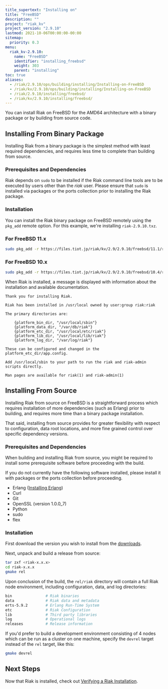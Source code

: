 ```yaml
---
title_supertext: "Installing on"
title: "FreeBSD"
description: ""
project: "riak_kv"
project_version: "2.9.10"
lastmod: 2021-10-06T00:00:00-00:00
sitemap:
  priority: 0.3
menu:
  riak_kv-2.9.10:
    name: "FreeBSD"
    identifier: "installing_freebsd"
    weight: 303
    parent: "installing"
toc: true
aliases:
  - /riak/2.9.10/ops/building/installing/Installing-on-FreeBSD
  - /riak/kv/2.9.10/ops/building/installing/Installing-on-FreeBSD
  - /riak/2.9.10/installing/freebsd/
  - /riak/kv/2.9.10/installing/freebsd/
---
```


[install source erlang]: {{<baseurl>}}riak/kv/2.9.10/setup/installing/source/erlang
[downloads]: {{<baseurl>}}riak/kv/2.9.10/downloads/
[install verify]: {{<baseurl>}}riak/kv/2.9.10/setup/installing/verify

You can install Riak on FreeBSD for the AMD64 architecture with a binary package or by building from source code.

## Installing From Binary Package

Installing Riak from a binary package is the simplest method with least required dependencies, and requires less time to complete than building from source.

### Prerequisites and Dependencies

Riak depends on `sudo` to be installed if the Riak command line tools are to be executed by users other than the *riak* user. Please ensure that `sudo` is installed via packages or the ports collection prior to installing the Riak package.

### Installation

You can install the Riak binary package on FreeBSD remotely using the
`pkg_add` remote option. For this example, we're installing `riak-2.9.10.txz`.

### For FreeBSD 11.x

```bash
sudo pkg_add -r https://files.tiot.jp/riak/kv/2.9/2.9.10/freebsd/11.1/riak-2.9.10.txz
```

### For FreeBSD 10.x

```bash
sudo pkg_add -r https://files.tiot.jp/riak/kv/2.9/2.9.10/freebsd/10.4/riak-2.9.10.txz
```

When Riak is installed, a message is displayed with information about the installation and available documentation.

```
Thank you for installing Riak.

Riak has been installed in /usr/local owned by user:group riak:riak

The primary directories are:

    {platform_bin_dir, "/usr/local/sbin"}
    {platform_data_dir, "/var/db/riak"}
    {platform_etc_dir, "/usr/local/etc/riak"}
    {platform_lib_dir, "/usr/local/lib/riak"}
    {platform_log_dir, "/var/log/riak"}

These can be configured and changed in the platform_etc_dir/app.config.

Add /usr/local/sbin to your path to run the riak and riak-admin scripts directly.

Man pages are available for riak(1) and riak-admin(1)
```

## Installing From Source

Installing Riak from source on FreeBSD is a straightforward process which requires installation of more dependencies (such as Erlang) prior to building, and requires more time than a binary package installation.

That said, installing from source provides for greater flexibility with respect to configuration, data root locations, and more fine grained control over specific dependency versions.

### Prerequisites and Dependencies

When building and installing Riak from source, you might be required to install some prerequisite software before proceeding with the build.

If you do not currently have the following software installed, please install it with packages or the ports collection before proceeding.

* Erlang ([Installing Erlang][install source erlang])
* Curl
* Git
* OpenSSL (version 1.0.0_7)
* Python
* sudo
* flex

### Installation

First download the version you wish to install from the [downloads][downloads].

Next, unpack and build a release from source:

```bash
tar zxf <riak-x.x.x>
cd riak-x.x.x
gmake rel
```

Upon conclusion of the build, the `rel/riak` directory will contain a full Riak node environment, including configuration, data, and log directories:

```bash
bin               # Riak binaries
data              # Riak data and metadata
erts-5.9.2        # Erlang Run-Time System
etc               # Riak Configuration
lib               # Third party libraries
log               # Operational logs
releases          # Release information
```

If you'd prefer to build a development environment consisting of 4 nodes which can be run as a cluster on one machine, specify the `devrel` target instead of the `rel` target, like this:

```bash
gmake devrel
```

## Next Steps

Now that Riak is installed, check out [Verifying a Riak Installation][install verify].

